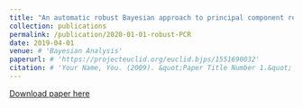 ```yaml
---
title: "An automatic robust Bayesian approach to principal component regression"
collection: publications
permalink: /publication/2020-01-01-robust-PCR
date: 2019-04-01
venue: # 'Bayesian Analysis'
paperurl: # 'https://projecteuclid.org/euclid.bjps/1551690032'
citation: # 'Your Name, You. (2009). &quot;Paper Title Number 1.&quot; <i>Journal 1</i>. 1(1).'
---
```


[Download paper here](https://arxiv.org/abs/1711.06341)


